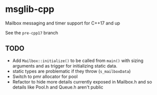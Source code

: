 # msglib-cpp

Mailbox messaging and timer support for C++17 and up

See the `pre-cpp17` branch

## TODO
- Add `Mailbox::initialize()` to be called from `main()` with sizing arguments and as trigger for initializing static data.
- static types are problematic if they throw (`s_mailboxData`)
- Switch to pmr allocator for pool
- Refactor to hide more details currently exposed in Mailbox.h and so details like Pool.h and Queue.h aren't public
